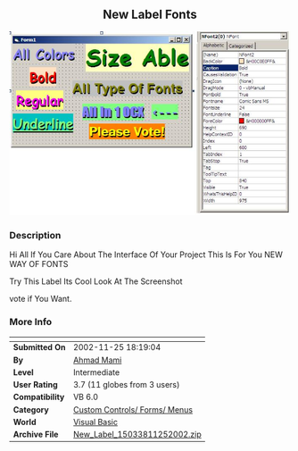﻿<div align="center">

## New Label Fonts

<img src="PIC200211251818223912.JPG">
</div>

### Description

Hi All If You Care About The Interface Of Your Project This Is For You NEW WAY OF FONTS

Try This Label Its Cool Look At The Screenshot

vote if You Want.
 
### More Info
 


<span>             |<span>
---                |---
**Submitted On**   |2002-11-25 18:19:04
**By**             |[Ahmad Mami](https://github.com/Planet-Source-Code/PSCIndex/blob/master/ByAuthor/ahmad-mami.md)
**Level**          |Intermediate
**User Rating**    |3.7 (11 globes from 3 users)
**Compatibility**  |VB 6\.0
**Category**       |[Custom Controls/ Forms/  Menus](https://github.com/Planet-Source-Code/PSCIndex/blob/master/ByCategory/custom-controls-forms-menus__1-4.md)
**World**          |[Visual Basic](https://github.com/Planet-Source-Code/PSCIndex/blob/master/ByWorld/visual-basic.md)
**Archive File**   |[New\_Label\_15033811252002\.zip](https://github.com/Planet-Source-Code/ahmad-mami-new-label-fonts__1-41041/archive/master.zip)








